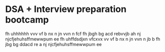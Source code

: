 # DSA + Interview preparation bootcamp
fh  uhhhhhh
vvv
vf
b nx
n  jn
vvn n 
fcf 
fh
jbgh
bg
acd
rebvvjb
ah
nj
njcfjehuhsffmewwpum ee 
fh  uhffdsdjxn vfcxvx
vv
vf 
b nx
n  jn
vvn n jb
 b 
fh
jbg
bg
ddacd
re
a
nj
njcfjehuhsffmewwpum ee
